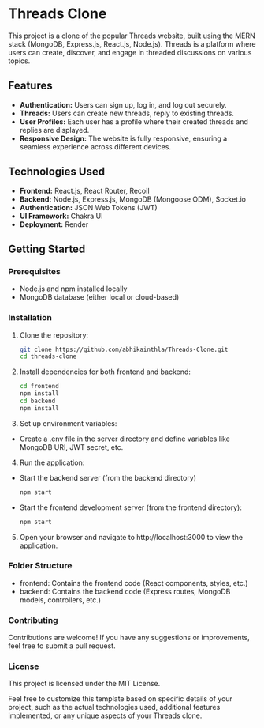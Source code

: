 # Threads Clone

This project is a clone of the popular Threads website, built using the MERN stack (MongoDB, Express.js, React.js, Node.js). Threads is a platform where users can create, discover, and engage in threaded discussions on various topics.

## Features

- **Authentication:** Users can sign up, log in, and log out securely.
- **Threads:** Users can create new threads, reply to existing threads.
- **User Profiles:** Each user has a profile where their created threads and replies are displayed.
- **Responsive Design:** The website is fully responsive, ensuring a seamless experience across different devices.

## Technologies Used

- **Frontend:** React.js, React Router, Recoil
- **Backend:** Node.js, Express.js, MongoDB (Mongoose ODM), Socket.io
- **Authentication:** JSON Web Tokens (JWT)
- **UI Framework:** Chakra UI
- **Deployment:** Render

## Getting Started

### Prerequisites

- Node.js and npm installed locally
- MongoDB database (either local or cloud-based)

### Installation

1. Clone the repository:
   ```bash
   git clone https://github.com/abhikainthla/Threads-Clone.git
   cd threads-clone

2. Install dependencies for both frontend and backend:
    ```bash
   cd frontend
   npm install
   cd backend
   npm install
3. Set up environment variables:
- Create a .env file in the server directory and define variables like MongoDB URI, JWT secret, etc.

4. Run the application:
- Start the backend server (from the backend directory)
   ```bash
   npm start
- Start the frontend development server (from the frontend directory):
   ```bash
   npm start

5. Open your browser and navigate to http://localhost:3000 to view the application.

### Folder Structure
- frontend: Contains the frontend code (React components, styles, etc.)
- backend: Contains the backend code (Express routes, MongoDB models, controllers, etc.)

### Contributing
Contributions are welcome! If you have any suggestions or improvements, feel free to submit a pull request.

### License
This project is licensed under the MIT License.

Feel free to customize this template based on specific details of your project, such as the actual technologies used, additional features implemented, or any unique aspects of your Threads clone.


